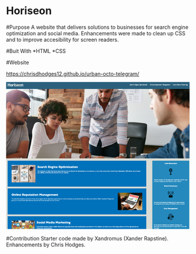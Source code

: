 # Horiseon

#Purpose
A website that delivers solutions to businesses for search engine optimization and social media.
Enhancements were made to clean up CSS and to improve accesibility for screen readers.  

#Buit With
*HTML
*CSS

#Website

https://chrisdhodges12.github.io/urban-octo-telegram/

<img src="assets/images/Horiseon-screenshot.jpg" width="500px" height="400px">


#Contribution
Starter code made by Xandromus (Xander Rapstine).
Enhancements by Chris Hodges.
